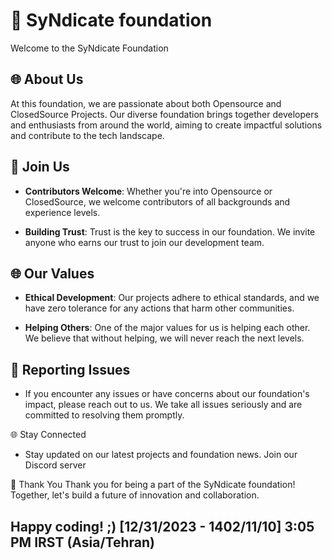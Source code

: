 # 🚀 SyNdicate foundation

Welcome to the SyNdicate Foundation

## 🌐 About Us

At this foundation, we are passionate about both Opensource and ClosedSource Projects. Our diverse foundation brings together developers and enthusiasts from around the world, aiming to create impactful solutions and contribute to the tech landscape.

## 🤝 Join Us

- **Contributors Welcome**: Whether you're into Opensource or ClosedSource, we welcome contributors of all backgrounds and experience levels.

- **Building Trust**: Trust is the key to success in our foundation. We invite anyone who earns our trust to join our development team.

## 🌐 Our Values

- **Ethical Development**: Our projects adhere to ethical standards, and we have zero tolerance for any actions that harm other communities.

- **Helping Others**: One of the major values for us is helping each other. We believe that without helping, we will never reach the next levels.

## 🚨 Reporting Issues
- If you encounter any issues or have concerns about our foundation's impact, please reach out to us. We take all issues seriously and are committed to resolving them promptly.

🌐 Stay Connected
- Stay updated on our latest projects and foundation news. Join our Discord server

🙌 Thank You
Thank you for being a part of the SyNdicate foundation! Together, let's build a future of innovation and collaboration.


## Happy coding! ;) [12/31/2023 - 1402/11/10] 3:05 PM IRST (Asia/Tehran)
